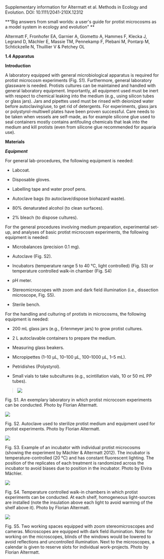 Supplementary information for Altermatt et al. Methods in Ecology and Evolution. DOI: 10.1111/2041-210X.12312

**“Big answers from small worlds: a user's guide for protist microcosms as a model system in ecology and evolution” **

Altermatt F, Fronhofer EA, Garnier A, Giometto A, Hammes F, Klecka J, Legrand D, Mächler E, Massie TM, Pennekamp F, Plebani M, Pontarp M, Schtickzelle N, Thuillier V & Petchey OL

**1.4 Apparatus**

**Introduction**

A laboratory equipped with general microbiological apparatus is required for protist microcosm experiments (Fig. S1). Furthermore, general laboratory glassware is needed. Protists cultures can be maintained and handled with general laboratory equipment. Importantly, all equipment used must be inert with respect to chemical leaking into the medium (e.g., using silicon tubes or glass jars). Jars and pipettes used must be rinsed with deionized water before autoclaving/use, to get rid of detergents. For experiments, glass jars or polystyrol-multiwell plates have been proven successful. Care needs to be taken when vessels are self-made, as for example silicone glue used to seal containers mostly contains antifouling chemicals that leak into the medium and kill protists (even from silicone glue recommended for aquaria use).

**Materials**

***Equipment***

For general lab-procedures, the following equipment is needed:

-   Labcoat.

-   Disposable gloves.

-   Labelling tape and water proof pens.

-   Autoclave bags (to autoclave/dispose biohazard waste).

-   80% denaturated alcohol (to clean surfaces).

-   2% bleach (to dispose cultures).

For the general procedures involving medium preparation, experimental set-up, and analyses of basic protist microcosm experiments, the following equipment is needed:

-   Microbalances (precision 0.1 mg).

-   Autoclave (Fig. S2).

-   Incubators (temperature range 5 to 40 °C, light controlled) (Fig. S3) or temperature controlled walk-in chamber (Fig. S4)

-   pH meter.

-   Stereomicroscopes with zoom and dark field illumination (i.e., dissection microscope, Fig. S5).

-   Sterile bench.

For the handling and culturing of protists in microcosms, the following equipment is needed:

-   200 mL glass jars (e.g., Erlenmeyer jars) to grow protist cultures.

-   2 L autoclavable containers to prepare the medium.

-   Measuring glass beakers.

-   Micropipettes (1–10 µL, 10–100 µL, 100–1000 µL, 1–5 mL).

-   Petridishes (Polystyrol).

-   Small vials to take subcultures (e.g., scintillation vials, 10 or 50 mL PP tubes).

> ![](media/image1.jpeg)

Fig. S1. An exemplary laboratory in which protist microcosm experiments can be conducted. Photo by Florian Altermatt.

![](media/image2.jpeg)

Fig. S2. Autoclave used to sterilize protist medium and equipment used for protist experiments. Photo by Florian Altermatt.

![](media/image3.emf)

Fig. S3. Example of an incubator with individual protist microcosms (showing the experiment by Mächler & Altermatt 2012). The incubator is temperature-controlled (20 °C) and has constant fluorescent lighting. The position of the replicates of each treatment is randomized across the incubator to avoid biases due to position in the incubator. Photo by Elvira Mächler.

![](media/image4.jpeg)

Fig. S4. Temperature controlled walk-in chambers in which protist experiments can be conducted. At each shelf, homogeneous light-sources are installed (note the insulation above each light to avoid warming of the shelf above it). Photo by Florian Altermatt.

![](media/image5.jpeg)

Fig. S5. Two working spaces equipped with zoom stereomicroscopes and cameras. Microscopes are equipped with dark field illumination. Note: for working on the microscopes, blinds of the windows would be lowered to avoid reflections and uncontrolled illumination. Next to the microscopes, a calendar is given to reserve slots for individual work-projects. Photo by Florian Altermatt.
